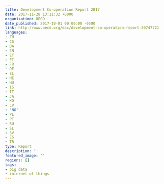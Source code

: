 ```yaml
---
title: Development Co-operation Report 2017
date: 2017-11-28 13:11:32 +0000
organization: OECD
date_published: 2017-10-01 00:00:00 -0500
link: http://www.oecd.org/dac/development-co-operation-report-20747721.htm
languages:
- ZH
- CS
- DA
- EN
- ET
- FI
- FR
- DE
- EL
- HE
- HU
- IS
- IT
- JA
- KO
- LV
- 'NO'
- PL
- PT
- RU
- SL
- SV
- ES
- TR
type: Report
description: ''
featured_image: ''
regions: []
tags:
- big data
- internet of things
---
```

